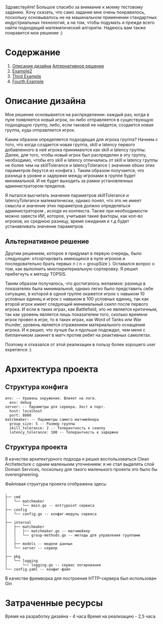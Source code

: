   Здравствуйте! Большое спасибо за внимание к моему тестовому заданию. Хочу сказать, что само задание мне очень понравилось, поскольку основывалось не на машинальном применении стандартных 
  индустриальных технологий, а на том, чтобы подумать и прежде всего найти подходящий математический алгоритм. Надеюсь вам также понравится мое решение :) 

  # Содержание 
  1. [Описание дизайна](#Описание-дизайна)
      [Алтернативное решение](##Альтернативное-решение)
3. [Example2](#example2)
4. [Third Example](#third-example)
5. [Fourth Example](#fourth-examplehttpwwwfourthexamplecom)

  # Описание дизайна 
  Мое решение основывается на распределении: каждый раз, когда в пуле появляется новый игрок, он либо отправляется в существующую подходящую группу, либо, если таковой 
  не найдется, создается новая группа, куда отправляется игрок. 
  
  Каким образом определяется подходящая для игрока группа? Начнем с того, что когда создается новая группа, skill и latency первого добавленного в неё игрока принимаются как skill и latency 
  группы. Далее, для того, чтобы новый игрок был распределен в эту группу, необходимо, чтобы его skill и latency отличались от skill и latency группы не более чем на 
  skillTolerance и latencyTolerance ( значения обоих этих параметров берутся из конфига ). Таким образом получается, что разница в уровне и задержке между игроками в группе будет минимальной.
  И не будет выходить за рамки установленных администратором пределов. 

  Я пытался высчитать значение параметров skillTolerance и latencyTolerance математически, однако понял, что это не имеет смысла и значение этих параметров должно определяться администратором
, исходя из контекста. Также при необходимости можно завести ИИ, которое, учитывая такие факторы, как кол-во игроков, их среднюю разницу, время ожидания и т.д будет устанавливать значение параметров. 

  ## Альтернативное решение 
  Другим решением, которое я придумал в первую очередь, было следующее: отсортировать имеющихся в пуле игроков и последовательно брать первых n ( n = groupSize ). 
  Оставался вопрос о том, как выполнить многокритериальную сортировку. Я решил прибегнуть к методу TOPSIS. 
  
  Таким образом получалось, что достигалось желаемое: разница в показателях была минимальной, однако легко было представить себе ситуацию, в которой в одной группе окажется игрок 
  с навыком 10 условных единиц и игрок с навыком в 100 условных единиц, так как второй игрок имеет следующий минимальный скилл после первого игрока. И если в таких 
  играх, как Battlefield, это не является критичным, так как уровень является лишь показателем того, сколько времени игрок провел в игре, то в таких играх, как Word of Tanks или War thunder, 
  уровень является отражением материального оснащения игрока. И я решил, что лучше бы я пдольше подождал, чем меня с бипланчиком закинет в матч против ребят на реактивных самолетах. 

  Поэтому я отказался от этой реализации в пользу более хорошего user experience :)

  # Архитектура проекта 
  ## Структура конфига 
  ```
  env: -- Уровень окружения. Влияет на логи. 
    env: debug
  server: -- Параметры для сервера. Хост и порт. 
    host: localhost
    port: 8080
  matchmaker: -- Параметры самого матчмейкера
    group_size: 5 -- Размер группы 
    skill_tolerance: 2 -- Толерантность к скиллу 
    latency_tolerance: 100 -- Толерантность к задержке 

  ```
  ## Структура проекта 
  В качестве архитектурного подхода я решил воспользоваться Clean Archetecture с одним маленьким уточнением: я не стал выделять слой Domain Services, поскольку для такого маленького 
  проекта это было бы overengineering. 

  Файловая структура проекта отображена здесь: 
  ```
  .
  ├── cmd
  │   └── matchmaker
  │       └── main.go -- entrypoint сервиса
  ├── config 
  │   └── config.go -- конфиг-модуль сервиса
  │ 
  ├── internal 
  │   ├── matchmaker
  │   │   ├── matchmaker.go -- матчмейкер
  │   │   └── group-methods.go -- методы для управления группами
  │   │
  │   ├── models -- модели данных
  │   └── server -- сервер
  │ 
  ├── pkg
  │   └── logging
  │       └── logging.go -- сервис логирования
  └── config.yaml -- конфиг-файл
  ```
  В качестве фремворка для построения HTTP-сервера был использован Gin 

  # Затраченные ресурсы 
  Время на разработку дизайна - 4 часа 
  Время на реализацию - 2,5 часа 
